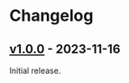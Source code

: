 # Changelog

## [v1.0.0] - 2023-11-16

Initial release.

[v1.0.0]: https://github.com/liraymond04/holocure-example-mod/releases/tag/v1.0.0

